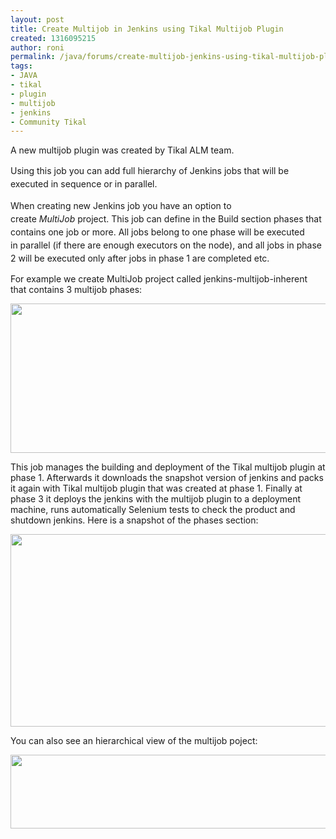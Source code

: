 ```yaml
---
layout: post
title: Create Multijob in Jenkins using Tikal Multijob Plugin
created: 1316095215
author: roni
permalink: /java/forums/create-multijob-jenkins-using-tikal-multijob-plugin
tags:
- JAVA
- tikal
- plugin
- multijob
- jenkins
- Community Tikal
---
```

<p>A new multijob plugin was created by Tikal ALM team.</p>
<p style="line-height: 21px; ">Using this job you can add full hierarchy of Jenkins jobs that will be executed in&nbsp;sequence or in parallel.</p>
<p style="line-height: 21px; ">When creating new Jenkins job you have an option to create&nbsp;<em>MultiJob</em>&nbsp;project. This job can define in the Build section phases that contains one job or more. All jobs belong to one phase will be executed in&nbsp;parallel (if there are enough executors on the node), and all jobs in phase 2 will be executed only after jobs in phase 1 are completed etc.</p>
<p>For example we create MultiJob project called jenkins-multijob-inherent that contains 3 multijob phases:</p>
<p><img alt="" height="239" src="/files/jenkins1(1).png" width="640" /></p>
<p>This job manages the building and deployment of the Tikal multijob plugin at phase 1. Afterwards it downloads the snapshot version of jenkins and packs it again with Tikal multijob plugin that was created at phase 1. Finally at phase 3 it deploys the jenkins with the multijob plugin to a deployment machine, runs automatically Selenium tests to check the product and shutdown&nbsp;jenkins. Here is a snapshot of the phases section:</p>
<p><img alt="" height="308" src="/files/jenkins2(1).png" width="641" /></p>
<p>You can also see an hierarchical view of the multijob poject:</p>
<p><img alt="" height="118" src="/files/jenkins3.png" width="638" /></p>
